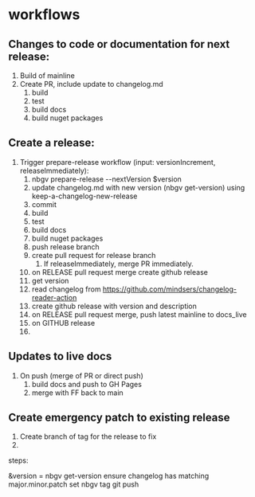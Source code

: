 # workflows

## Changes to code or documentation for next release:

1. Build of mainline
2. Create PR, include update to changelog.md
   1. build
   2. test
   3. build docs
   4. build nuget packages

## Create a release:

1. Trigger prepare-release workflow (input: versionIncrement, releaseImmediately):
   1. nbgv prepare-release --nextVersion $version
   2. update changelog.md with new version (nbgv get-version) using keep-a-changelog-new-release
   3. commit
   4. build
   5. test
   6. build docs
   7. build nuget packages
   8. push release branch
   9. create pull request for release branch
      1. If releaseImmediately, merge PR immediately.
   10. on RELEASE pull request merge create github release
      2. get version
      3. read changelog from https://github.com/mindsers/changelog-reader-action
      4. create github release with version and description
   11. on RELEASE pull request merge, push latest mainline to docs_live
   12. on GITHUB release
      5. 


## Updates to live docs

1. On push (merge of PR or direct push)
   1. build docs and push to GH Pages
   2. merge with FF back to main

## Create emergency patch to existing release

1. Create branch of tag for the release to fix
2. 

steps:

&version = nbgv get-version
ensure changelog has matching major.minor.patch set
nbgv tag
git push
